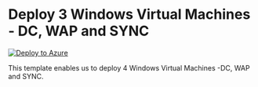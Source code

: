 # Deploy 3 Windows Virtual Machines - DC, WAP and SYNC


[![Deploy to Azure](https://aka.ms/deploytoazurebutton)](https://portal.azure.com/#create/Microsoft.Template/uri/https%3A%2F%2Fraw.githubusercontent.com%2Fmehul-birari%2Fsample-arm-templates%2Fmaster%2F3-vm-hybrid-config%2Fazuredeploy.json)  

This template enables us to deploy 4 Windows Virtual Machines -DC, WAP and SYNC. 

